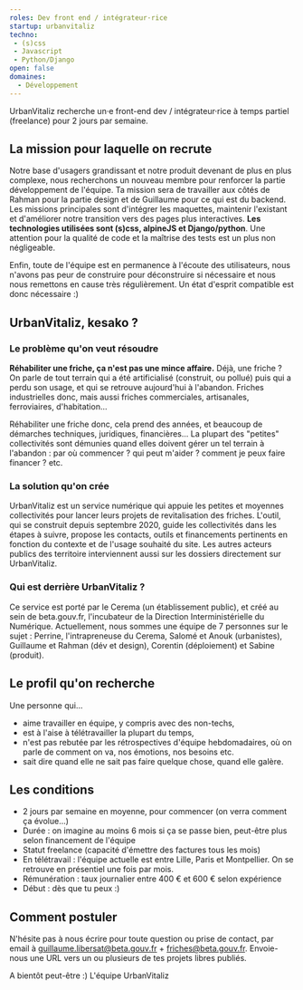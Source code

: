 ```yaml
---
roles: Dev front end / intégrateur·rice
startup: urbanvitaliz
techno: 
 - (s)css
 - Javascript
 - Python/Django
open: false
domaines:
  - Développement
---
```


UrbanVitaliz recherche un·e front-end dev / intégrateur·rice à temps partiel (freelance) pour 2 jours par semaine.

<!--more-->

## La mission pour laquelle on recrute
Notre base d'usagers grandissant et notre produit devenant de plus en plus complexe, nous recherchons un nouveau membre pour renforcer la partie développement de l'équipe. Ta mission sera de travailler aux côtés de Rahman pour la partie design et de Guillaume pour ce qui est du backend.
Les missions principales sont d'intégrer les maquettes, maintenir l'existant et d'améliorer notre transition vers des pages plus interactives.
**Les technologies utilisées sont (s)css, alpineJS et Django/python**. Une attention pour la qualité de code et la maîtrise des tests est un plus non négligeable.

Enfin, toute de l'équipe est en permanence à l'écoute des utilisateurs, nous n'avons pas peur de construire pour déconstruire si nécessaire et nous nous remettons en cause très régulièrement. Un état d'esprit compatible est donc nécessaire :)

## UrbanVitaliz, kesako ?

### Le problème qu'on veut résoudre
**Réhabiliter une friche, ça n'est pas une mince affaire.**
Déjà, une friche ? On parle de tout terrain qui a été artificialisé (construit, ou pollué) puis qui a perdu son usage, et qui se retrouve aujourd'hui à l'abandon. Friches industrielles donc, mais aussi friches commerciales, artisanales, ferroviaires, d'habitation...

Réhabiliter une friche donc, cela prend des années, et beaucoup de démarches techniques, juridiques, financières... La plupart des "petites" collectivités sont démunies quand elles doivent gérer un tel terrain à l'abandon : par où commencer ? qui peut m'aider ? comment je peux faire financer ? etc.

### La solution qu'on crée
UrbanVitaliz est un service numérique qui appuie les petites et moyennes collectivités pour lancer leurs projets de revitalisation des friches.
L'outil, qui se construit depuis septembre 2020, guide les collectivités dans les étapes à suivre, propose les contacts, outils et financements pertinents en fonction du contexte et de l'usage souhaité du site. Les autres acteurs publics des territoire interviennent aussi sur les dossiers directement sur UrbanVitaliz.

### Qui est derrière UrbanVitaliz ?
Ce service est porté par le Cerema (un établissement public), et créé au sein de beta.gouv.fr, l'incubateur de la Direction Interministérielle du Numérique.
Actuellement, nous sommes une équipe de 7 personnes sur le sujet : Perrine, l'intrapreneuse du Cerema, Salomé et Anouk (urbanistes), Guillaume et Rahman (dév et design), Corentin (déploiement) et Sabine (produit).

## Le profil qu'on recherche
Une personne qui... 
- aime travailler en équipe, y compris avec des non-techs,
- est à l'aise à télétravailler la plupart du temps,
- n'est pas rebutée par les rétrospectives d'équipe hebdomadaires, où on parle de comment on va, nos émotions, nos besoins etc.
- sait dire quand elle ne sait pas faire quelque chose, quand elle galère.

## Les conditions
- 2 jours par semaine en moyenne, pour commencer (on verra comment ça évolue...)
- Durée : on imagine au moins 6 mois si ça se passe bien, peut-être plus selon financement de l'équipe
- Statut freelance (capacité d'émettre des factures tous les mois)
- En télétravail : l'équipe actuelle est entre Lille, Paris et Montpellier. On se retrouve en présentiel une fois par mois.
- Rémunération : taux journalier entre 400 € et 600 € selon expérience
- Début : dès que tu peux :)

## Comment postuler

N'hésite pas à nous écrire pour toute question ou prise de contact, par email à guillaume.libersat@beta.gouv.fr + friches@beta.gouv.fr.
Envoie-nous une URL vers un ou plusieurs de tes projets libres publiés.

A bientôt peut-être :)
L'équipe UrbanVitaliz
